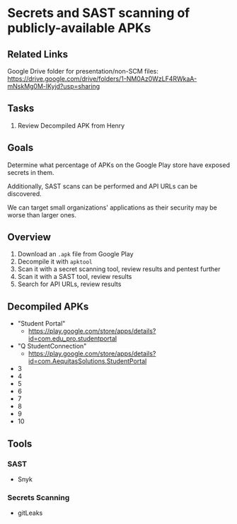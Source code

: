 # Secrets and SAST scanning of publicly-available APKs

## Related Links

Google Drive folder for presentation/non-SCM files: https://drive.google.com/drive/folders/1-NM0Az0WzLF4RWkaA-mNskMg0M-lKyjd?usp=sharing

## Tasks

1. Review Decompiled APK from Henry

## Goals

Determine what percentage of APKs on the Google Play store have exposed secrets in them. 

Additionally, SAST scans can be performed and API URLs can be discovered.

We can target small organizations' applications as their security may be worse than larger ones.

## Overview

1. Download an `.apk` file from Google Play
2. Decompile it with `apktool`
3. Scan it with a secret scanning tool, review results and pentest further
4. Scan it with a SAST tool, review results
5. Search for API URLs, review results

## Decompiled APKs

- "Student Portal"
  - https://play.google.com/store/apps/details?id=com.edu_pro.studentportal
- "Q StudentConnection"
  - https://play.google.com/store/apps/details?id=com.AequitasSolutions.StudentPortal
- 3
- 4
- 5
- 6
- 7
- 8
- 9
- 10

## Tools

### SAST

- Snyk

### Secrets Scanning

- gitLeaks
